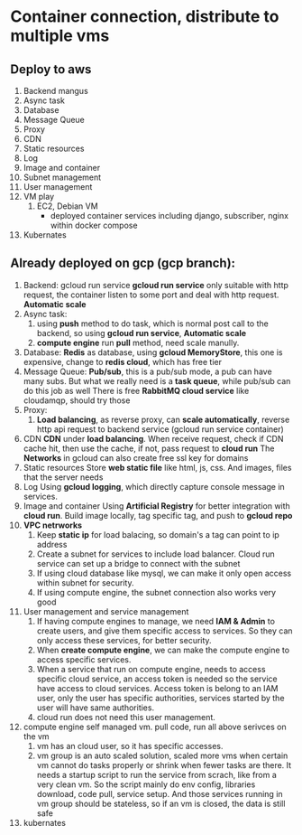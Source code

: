 # Container connection, distribute to multiple vms

## Deploy to aws
1. Backend
   mangus
3. Async task
4. Database
5. Message Queue
6. Proxy
7. CDN
8. Static resources
9. Log
10. Image and container
11. Subnet management
12. User management
13. VM play
    1. EC2, Debian VM
        - deployed container services including django, subscriber, nginx within docker compose
14. Kubernates


## Already deployed on gcp (gcp branch):
1. Backend: gcloud run service
   **gcloud run service** only suitable with http request, the container listen to some port and deal with http request. **Automatic scale**
2. Async task:
     1. using **push** method to do task, which is normal post call to the backend, so using **gcloud run service**, **Automatic scale**
     2. **compute engine** run **pull** method, need scale manully.
3. Database:
   **Redis** as database, using **gcloud MemoryStore**, this one is expensive, change to **redis cloud**, which has free tier
4. Message Queue:
   **Pub/sub**, this is a pub/sub mode, a pub can have many subs. But what we really need is a **task queue**, while pub/sub can do this job as well
   There is free **RabbitMQ cloud service** like cloudamqp, should try those
5. Proxy:
   1. **Load balancing**, as reverse proxy, can **scale automatically**, reverse http api request to backend service (gcloud run service container)
6. CDN
   **CDN** under **load balancing**. When receive request, check if CDN cache hit, then use the cache, if not, pass request to **cloud run**
   The **Networks** in gcloud can also create free ssl key for domains
8. Static resources
   Store **web static file** like html, js, css. And images, files that the server needs
9. Log
   Using **gcloud logging**, which directly capture console message in services.
10. Image and container
   Using **Artificial Registry** for better integration with **cloud run**. Build image locally, tag specific tag, and push to **gcloud repo**
11. **VPC netrworks**
     1. Keep **static ip** for load balacing, so domain's a tag can point to ip address
     2. Create a subnet for services to include load balancer. Cloud run service can set up a bridge to connect with the subnet 
     3. If using cloud database like mysql, we can make it only open access within subnet for security.
     4. If using compute engine, the subnet connection also works very good
11. User management and service management
     1. If having compute engines to manage, we need **IAM & Admin** to create users, and give them specific access to services. So they can only access these services, for better security.
     2. When **create compute engine**, we can make the compute engine to access specific services.
     3. When a service that run on compute engine, needs to access specific cloud service, an access token is needed so the service have access to cloud services.
        Access token is belong to an IAM user, only the user has specific authorities, services started by the user will have same authorities.
     4. cloud run does not need this user management.
12. compute engine
      self managed vm. pull code, run all above serivces on the vm
      1. vm has an cloud user, so it has specific accesses.
      2. vm group is an auto scaled solution, scaled more vms when certain vm cannot do tasks properly or shrink when fewer tasks are there.
         It needs a startup script to run the service from scrach, like from a very clean vm. So the script mainly do env config, libraries download, code pull, service setup.
         And those services running in vm group should be stateless, so if an vm is closed, the data is still safe
13. kubernates 
   
     
